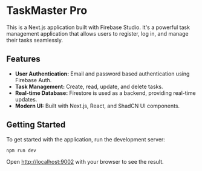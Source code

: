 # TaskMaster Pro

This is a Next.js application built with Firebase Studio. It's a powerful task management application that allows users to register, log in, and manage their tasks seamlessly.

## Features

*   **User Authentication:** Email and password based authentication using Firebase Auth.
*   **Task Management:** Create, read, update, and delete tasks.
*   **Real-time Database:** Firestore is used as a backend, providing real-time updates.
*   **Modern UI:** Built with Next.js, React, and ShadCN UI components.

## Getting Started

To get started with the application, run the development server:

```bash
npm run dev
```

Open [http://localhost:9002](http://localhost:9002) with your browser to see the result.
